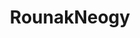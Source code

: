 ---
title: RounakNeogy
github: https://github.com/RounakNeogy
mode: dark
transition: 1s
score: 78.5
archetype:
- Little Bit of Everything
- Code
---